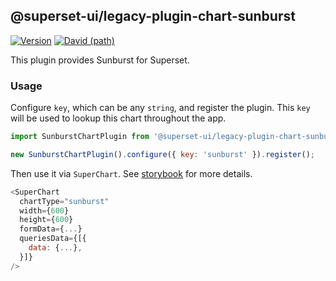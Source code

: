 <!--
Licensed to the Apache Software Foundation (ASF) under one
or more contributor license agreements.  See the NOTICE file
distributed with this work for additional information
regarding copyright ownership.  The ASF licenses this file
to you under the Apache License, Version 2.0 (the
"License"); you may not use this file except in compliance
with the License.  You may obtain a copy of the License at

  http://www.apache.org/licenses/LICENSE-2.0

Unless required by applicable law or agreed to in writing,
software distributed under the License is distributed on an
"AS IS" BASIS, WITHOUT WARRANTIES OR CONDITIONS OF ANY
KIND, either express or implied.  See the License for the
specific language governing permissions and limitations
under the License.
-->

## @superset-ui/legacy-plugin-chart-sunburst

[![Version](https://img.shields.io/npm/v/@superset-ui/legacy-plugin-chart-sunburst.svg?style=flat-square)](https://www.npmjs.com/package/@superset-ui/legacy-plugin-chart-sunburst)
[![David (path)](https://img.shields.io/david/apache-superset/superset-ui-plugins.svg?path=packages%2Fsuperset-ui-legacy-plugin-chart-sunburst&style=flat-square)](https://david-dm.org/apache-superset/superset-ui-plugins?path=packages/superset-ui-legacy-plugin-chart-sunburst)

This plugin provides Sunburst for Superset.

### Usage

Configure `key`, which can be any `string`, and register the plugin. This `key` will be used to
lookup this chart throughout the app.

```js
import SunburstChartPlugin from '@superset-ui/legacy-plugin-chart-sunburst';

new SunburstChartPlugin().configure({ key: 'sunburst' }).register();
```

Then use it via `SuperChart`. See
[storybook](https://apache-superset.github.io/superset-ui-plugins/?selectedKind=plugin-chart-sunburst)
for more details.

```js
<SuperChart
  chartType="sunburst"
  width={600}
  height={600}
  formData={...}
  queriesData={[{
    data: {...},
  }]}
/>
```
